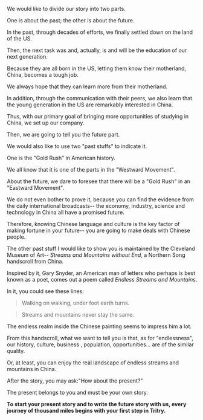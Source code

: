 We would like to divide our story into two parts.

One is about the past; the other is about the future.

In the past, through decades of efforts, we finally settled down on the land of the US.

Then, the next task was and, actually, is and will be the education of our next generation.

Because they are all born in the US, letting them know their motherland, China, becomes a tough job.

We always hope that they can learn more from their motherland. 

In addition, through the communication with their peers, we also learn that the young generation in the US are  remarkably interested in China.

Thus, with our primary goal of bringing more opportunities of studying in China, we set up our company.

Then, we are going to tell you the future part.

We would also like to use two "past stuffs" to indicate it.

One is the "Gold Rush" in American history.

We all know that it is one of the parts in the "Westward Movement".

About the future, we dare to foresee that there will be a "Gold Rush" in an "Eastward Movement".

We do not even bother to prove it, because you can find the evidence from the daily international broadcasts-- the economy, industry, science and technology in China all have a promised future.

Therefore, knowing Chinese language and culture is the key factor of making fortune in your future-- you are going to make deals with Chinese people.

The other past stuff I would like to show you is maintained by the Cleveland Museum of Art-- *Streams and Mountains without End*, a Northern Song handscroll from China.

Inspired by it, Gary Snyder, an American man of letters who perhaps is best known as a poet, comes out a poem called *Endless Streams and Mountains*.

In it, you could see these lines:

> Walking on walking, under foot earth turns.

> Streams and mountains never stay the same.

The endless realm inside the Chinese painting seems to impress him a lot.

From this handscroll, what we want to tell you is that, as for "endlessness", our history, culture, business , population, opportunities... are of the similar quality.

Or, at least, you can enjoy the real landscape of endless streams and mountains in China.

After the story, you may ask:"How about the present?"

The present belongs to you and must be your own story.

**To start your present story and to write the future story with us, every journey of thousand miles begins with your first step in Tritry.**
